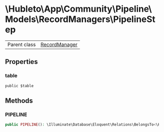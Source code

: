 
# \Hubleto\App\Community\Pipeline\Models\RecordManagers\PipelineStep
<table class='table-default dense'>
<tr><td>Parent class</td><td><a href="../../../../../Erp/RecordManager">RecordManager</a></td></tr></table>


## Properties

### table

`public $table`


## Methods

### PIPELINE

```php
public PIPELINE(): \Illuminate\Database\Eloquent\Relations\BelongsTo<\Hubleto\App\Community\Pipeline\Models\RecordManagers\Pipeline,\Hubleto\App\Community\Pipeline\Models\RecordManagers\PipelineStep>
```

